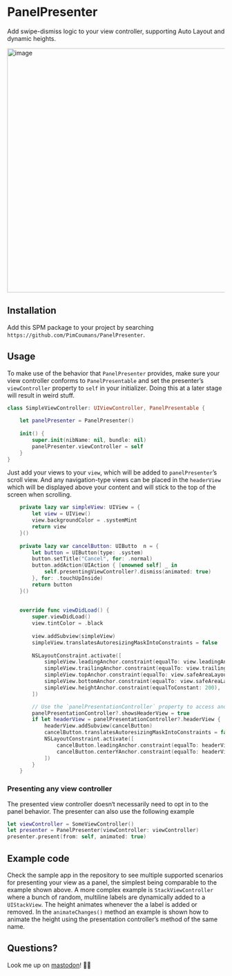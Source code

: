 # PanelPresenter

Add swipe-dismiss logic to your view controller, supporting Auto Layout and dynamic heights.

<img width="564" alt="image" src="https://user-images.githubusercontent.com/1199454/178160455-00e0d766-f9a1-42c4-bb45-d40f06e87747.png">


## Installation

Add this SPM package to your project by searching `https://github.com/PimCoumans/PanelPresenter`.


## Usage

To make use of the behavior that `PanelPresenter` provides, make sure your view controller conforms to `PanelPresentable` and set the presenter’s `viewController` property to `self` in your initializer. Doing this at a later stage will result in weird stuff.

```swift
class SimpleViewController: UIViewController, PanelPresentable {
    
    let panelPresenter = PanelPresenter()
    
    init() {
        super.init(nibName: nil, bundle: nil)
        panelPresenter.viewController = self
    }
}
```

Just add your views to your `view`, which will be added to `panelPresenter`’s scroll view. And any navigation-type views can be placed in the `headerView` which will be displayed above your content and will stick to the top of the screen when scrolling.

```swift
    private lazy var simpleView: UIView = {
        let view = UIView()
        view.backgroundColor = .systemMint
        return view
    }()
    
    private lazy var cancelButton: UIButto	n = {
        let button = UIButton(type: .system)
        button.setTitle("Cancel", for: .normal)
        button.addAction(UIAction { [unowned self] _ in
            self.presentingViewController?.dismiss(animated: true)
        }, for: .touchUpInside)
        return button
    }()
    
    
    override func viewDidLoad() {
        super.viewDidLoad()
        view.tintColor = .black
        
        view.addSubview(simpleView)
        simpleView.translatesAutoresizingMaskIntoConstraints = false
        
        NSLayoutConstraint.activate([
            simpleView.leadingAnchor.constraint(equalTo: view.leadingAnchor),
            simpleView.trailingAnchor.constraint(equalTo: view.trailingAnchor),
            simpleView.topAnchor.constraint(equalTo: view.safeAreaLayoutGuide.topAnchor),
            simpleView.bottomAnchor.constraint(equalTo: view.safeAreaLayoutGuide.bottomAnchor),
            simpleView.heightAnchor.constraint(equalToConstant: 200),
        ])

        // Use the `panelPresentationController` property to access and configure the presentation controller
        panelPresentationController?.showsHeaderView = true
        if let headerView = panelPresentationController?.headerView {
		    headerView.addSubview(cancelButton)
            cancelButton.translatesAutoresizingMaskIntoConstraints = false
            NSLayoutConstraint.activate([
                cancelButton.leadingAnchor.constraint(equalTo: headerView.layoutMarginsGuide.leadingAnchor),
                cancelButton.centerYAnchor.constraint(equalTo: headerView.layoutMarginsGuide.centerYAnchor)
            ])
        }
    }
```

### Presenting any view controller

The presented view controller doesn‘t necessarily need to opt in to the panel behavior. The presenter can also use the following example

```swift
let viewController = SomeViewController()
let presenter = PanelPresenter(viewController: viewController)
presenter.present(from: self, animated: true)
```

## Example code

Check the sample app in the repository to see multiple supported scenarios for presenting your view as a panel, the simplest being comparable to the example shown above.
A more complex example is `StackViewController` where a bunch of random, multiline labels are dynamically added to a `UIStackView`. The height animates whenever the a label is added or removed. In the `animateChanges()` method an example is shown how to animate the height using the presentation controller’s method of the same name.

## Questions?

Look me up on [mastodon](https://mastodon.social/@pimc)! ✌🏻
